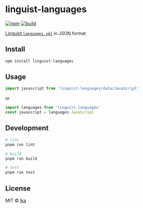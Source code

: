 # linguist-languages

[![npm](https://img.shields.io/npm/v/linguist-languages.svg)](https://www.npmjs.com/package/linguist-languages)
[![build](https://img.shields.io/github/actions/workflow/status/ikatyang/linguist-languages/test.yml)](https://github.com/ikatyang/linguist-languages/actions?query=branch%3Amaster)

[Linguist `languages.yml`](https://github.com/github/linguist/blob/master/lib/linguist/languages.yml) in JSON format

## Install

```sh
npm install linguist-languages
```

## Usage

```js
import javascript from 'linguist-languages/data/JavaScript'
```

or

```js
import languages from 'linguist-languages'
const javascript = languages.JavaScript
```

## Development

```sh
# lint
pnpm run lint

# build
pnpm run build

# test
pnpm run test
```

## License

MIT © [Ika](https://github.com/ikatyang)
